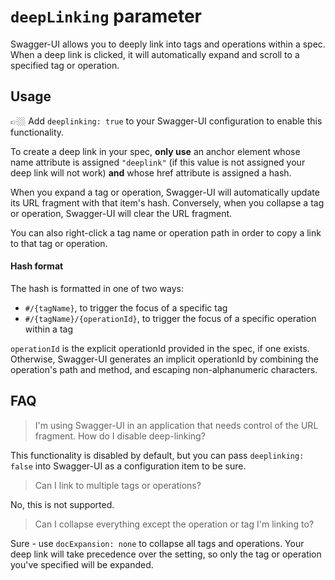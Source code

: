 # `deepLinking` parameter

Swagger-UI allows you to deeply link into tags and operations within a spec. When a deep link is clicked, it will automatically expand and scroll to a specified tag or operation.

## Usage

👉🏼 Add `deeplinking: true` to your Swagger-UI configuration to enable this functionality.

To create a deep link in your spec, **only use** an anchor element whose name attribute is assigned `"deeplink"` (if this value is not assigned your deep link will not work) **and** whose href attribute is assigned a hash.

When you expand a tag or operation, Swagger-UI will automatically update its URL fragment with that item's hash. Conversely, when you collapse a tag or operation, Swagger-UI will clear the URL fragment.

You can also right-click a tag name or operation path in order to copy a link to that tag or operation.

#### Hash format

The hash is formatted in one of two ways:

- `#/{tagName}`, to trigger the focus of a specific tag
- `#/{tagName}/{operationId}`, to trigger the focus of a specific operation within a tag

`operationId` is the explicit operationId provided in the spec, if one exists.
Otherwise, Swagger-UI generates an implicit operationId by combining the operation's path and method, and escaping non-alphanumeric characters.

## FAQ

> I'm using Swagger-UI in an application that needs control of the URL fragment. How do I disable deep-linking?

This functionality is disabled by default, but you can pass `deeplinking: false` into Swagger-UI as a configuration item to be sure.

> Can I link to multiple tags or operations?

No, this is not supported.

> Can I collapse everything except the operation or tag I'm linking to?

Sure - use `docExpansion: none` to collapse all tags and operations. Your deep link will take precedence over the setting, so only the tag or operation you've specified will be expanded.
